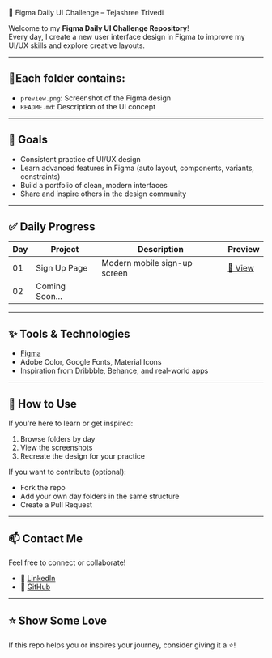  🎨 Figma Daily UI Challenge – Tejashree Trivedi

Welcome to my **Figma Daily UI Challenge Repository**!  
Every day, I create a new user interface design in Figma to improve my UI/UX skills and explore creative layouts.

---

## 📂Each folder contains:

- `preview.png`: Screenshot of the Figma design  
- `README.md`: Description of the UI concept

---

## 🎯 Goals

- Consistent practice of UI/UX design
- Learn advanced features in Figma (auto layout, components, variants, constraints)
- Build a portfolio of clean, modern interfaces
- Share and inspire others in the design community

---

## ✅ Daily Progress

| Day | Project             | Description                  | Preview              |
|-----|---------------------|------------------------------|----------------------|
| 01  | Sign Up Page        | Modern mobile sign-up screen | [🔗 View](./Day-01-Sign-Up-Page/README.md) |
| 02  | Coming Soon...      |                              |                      |

---

 ## ✨ Tools & Technologies

- [Figma](https://figma.com)  
- Adobe Color, Google Fonts, Material Icons  
- Inspiration from Dribbble, Behance, and real-world apps

---

## 📌 How to Use

If you're here to learn or get inspired:

1. Browse folders by day
2. View the screenshots 
3. Recreate the design for your practice

If you want to contribute (optional):
- Fork the repo
- Add your own day folders in the same structure
- Create a Pull Request

---

## 📫 Contact Me

Feel free to connect or collaborate!

- 💼 [LinkedIn](https://www.linkedin.com/in/tejashreetrivedi/)
- 🐙 [GitHub](https://github.com/tejashrree)

---

## ⭐️ Show Some Love

If this repo helps you or inspires your journey, consider giving it a ⭐️!
